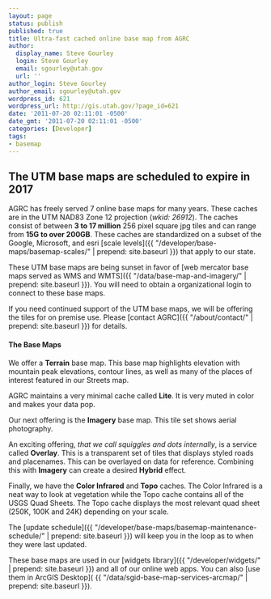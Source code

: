 ```yaml
---
layout: page
status: publish
published: true
title: Ultra-fast cached online base map from AGRC
author:
  display_name: Steve Gourley
  login: Steve Gourley
  email: sgourley@utah.gov
  url: ''
author_login: Steve Gourley
author_email: sgourley@utah.gov
wordpress_id: 621
wordpress_url: http://gis.utah.gov/?page_id=621
date: '2011-07-20 02:11:01 -0500'
date_gmt: '2011-07-20 02:11:01 -0500'
categories: [Developer]
tags:
- basemap
---
```

## <i class="fa fa-exclamation-triangle"></i> The UTM base maps are scheduled to expire in 2017
AGRC has freely served 7 online base maps for many years. These caches are in the UTM NAD83 Zone 12 projection (_wkid: 26912_). The caches consist of between **3 to 17 million** 256 pixel square jpg tiles and can range from **15G to over 200GB**. These caches are standardized on a subset of the Google, Microsoft, and esri [scale levels]({{ "/developer/base-maps/basemap-scales/" | prepend: site.baseurl }}) that apply to our state.

These UTM base maps are being sunset in favor of [web mercator base maps served as WMS and WMTS]({{ "/data/base-map-and-imagery/" | prepend: site.baseurl }}). You will need to obtain a organizational login to connect to these base maps.

If you need continued support of the UTM base maps, we will be offering the tiles for on premise use. Please [contact AGRC]({{ "/about/contact/" | prepend: site.baseurl }}) for details.

#### The Base Maps
<i class="fa fa-fw fa-map"></i> We offer a **Terrain** base map. This base map highlights elevation with mountain peak elevations, contour lines, as well as many of the places of interest featured in our Streets map.

<i class="fa fa-fw fa-map"></i> AGRC maintains a very minimal cache called **Lite**. It is very muted in color and makes your data pop.

<i class="fa fa-fw fa-map"></i> Our next offering is the **Imagery** base map. This tile set shows aerial photography.

<i class="fa fa-fw fa-map"></i> An exciting offering, _that we call squiggles and dots internally_, is a service called **Overlay**. This is a transparent set of tiles that displays styled roads and placenames. This can be overlayed on data for reference. Combining this with **Imagery** can create a desired **Hybrid** effect.

<i class="fa fa-fw fa-map"></i> Finally, we have the **Color Infrared** and **Topo** caches. The Color Infrared is a neat way to look at vegetation while the Topo cache contains all of the USGS Quad Sheets. The Topo cache displays the most relevant quad sheet (250K, 100K and 24K) depending on your scale.

The [update schedule]({{ "/developer/base-maps/basemap-maintenance-schedule/" | prepend: site.baseurl }}) will keep you in the loop as to when they were last updated.

These base maps are used in our [widgets library]({{ "/developer/widgets/" | prepend: site.baseurl }}) and all of our online web apps. You can also [use them in ArcGIS Desktop]( {{ "/data/sgid-base-map-services-arcmap/" | prepend: site.baseurl }}).
